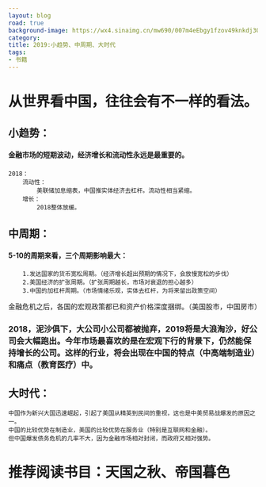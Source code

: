 ```yaml
---
layout: blog
road: true
background-image: https://wx4.sinaimg.cn/mw690/007m4eEbgy1fzov49knkdj30hs08cjtg.jpg
category:
title: 2019:小趋势、中周期、大时代
tags:
- 书籍
---
```


# 从世界看中国，往往会有不一样的看法。

## 小趋势：
#### 金融市场的短期波动，经济增长和流动性永远是最重要的。
	2018：
		流动性：
			美联储加息缩表，中国推实体经济去杠杆。流动性相当紧缩。
		增长：
			2018整体放缓。

## 中周期：
#### 5-10的周期来看，三个周期影响最大：
		1.发达国家的货币宽松周期。（经济增长超出预期的情况下，会放慢宽松的步伐）
		2.美国经济的扩张周期。（扩张周期越长，市场对衰退的担心越多）
		3.中国的加杠杆周期。（市场情绪乐观，实体去杠杆，为将来留出政策空间）

金融危机之后，各国的宏观政策都已和资产价格深度捆绑。（美国股市，中国房市）

### 2018，泥沙俱下，大公司小公司都被抛弃，2019将是大浪淘沙，好公司会大幅跑出。今年市场最喜欢的是在宏观下行的背景下，仍然能保持增长的公司。这样的行业，将会出现在中国的特点（中高端制造业）和痛点（教育医疗）中。

## 大时代：
	中国作为新兴大国迅速崛起，引起了美国从精英到民间的重视，这也是中美贸易战爆发的原因之一。
	中国的比较优势在制造业，美国的比较优势在服务业（特别是互联网和金融）。
	但中国爆发债务危机的几率不大，因为金融市场相对封闭，而政府又相对强势。

# 推荐阅读书目：天国之秋、帝国暮色
